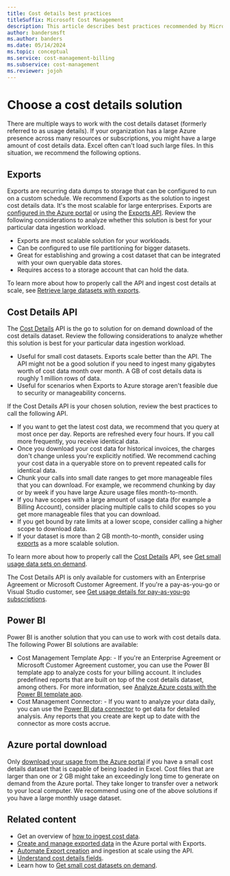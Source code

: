 ```yaml
---
title: Cost details best practices
titleSuffix: Microsoft Cost Management
description: This article describes best practices recommended by Microsoft when you work with data in cost details files.
author: bandersmsft
ms.author: banders
ms.date: 05/14/2024
ms.topic: conceptual
ms.service: cost-management-billing
ms.subservice: cost-management
ms.reviewer: jojoh
---
```


# Choose a cost details solution

There are multiple ways to work with the cost details dataset (formerly referred to as usage details). If your organization has a large Azure presence across many resources or subscriptions, you might have a large amount of cost details data. Excel often can't load such large files. In this situation, we recommend the following options.

## Exports

Exports are recurring data dumps to storage that can be configured to run on a custom schedule. We recommend Exports as the solution to ingest cost details data. It's the most scalable for large enterprises. Exports are [configured in the Azure portal](../costs/tutorial-improved-exports.md) or using the [Exports API](/rest/api/cost-management/exports). Review the following considerations to analyze whether this solution is best for your particular data ingestion workload.

- Exports are most scalable solution for your workloads.
- Can be configured to use file partitioning for bigger datasets.
- Great for establishing and growing a cost dataset that can be integrated with your own queryable data stores.
- Requires access to a storage account that can hold the data.

To learn more about how to properly call the API and ingest cost details at scale, see [Retrieve large datasets with exports](../costs/ingest-azure-usage-at-scale.md).

## Cost Details API

The [Cost Details](/rest/api/cost-management/generate-cost-details-report) API is the go to solution for on demand download of the cost details dataset. Review the following considerations to analyze whether this solution is best for your particular data ingestion workload.

- Useful for small cost datasets. Exports scale better than the API. The API might not be a good solution if you need to ingest many gigabytes worth of cost data month over month. A GB of cost details data is roughly 1 million rows of data.
- Useful for scenarios when Exports to Azure storage aren't feasible due to security or manageability concerns.

If the Cost Details API is your chosen solution, review the best practices to call the following API.

- If you want to get the latest cost data, we recommend that you query at most once per day. Reports are refreshed every four hours. If you call more frequently, you receive identical data.
- Once you download your cost data for historical invoices, the charges don't change unless you're explicitly notified. We recommend caching your cost data in a queryable store on to prevent repeated calls for identical data.
- Chunk your calls into small date ranges to get more manageable files that you can download. For example, we recommend chunking by day or by week if you have large Azure usage files month-to-month. 
- If you have scopes with a large amount of usage data (for example a Billing Account), consider placing multiple calls to child scopes so you get more manageable files that you can download.
- If you get bound by rate limits at a lower scope, consider calling a higher scope to download data.
- If your dataset is more than 2 GB month-to-month, consider using [exports](../costs/tutorial-improved-exports.md) as a more scalable solution.

To learn more about how to properly call the [Cost Details](/rest/api/cost-management/generate-cost-details-report) API, see [Get small usage data sets on demand](get-small-usage-datasets-on-demand.md).

The Cost Details API is only available for customers with an Enterprise Agreement or Microsoft Customer Agreement. If you're a pay-as-you-go or Visual Studio customer, see [Get usage details for pay-as-you-go subscriptions](get-usage-details-legacy-customer.md).

## Power BI

Power BI is another solution that you can use to work with cost details data. The following Power BI solutions are available:

- Cost Management Template App: - If you're an Enterprise Agreement or Microsoft Customer Agreement customer, you can use the Power BI template app to analyze costs for your billing account. It includes predefined reports that are built on top of the cost details dataset, among others. For more information, see [Analyze Azure costs with the Power BI template app](../costs/analyze-cost-data-azure-cost-management-power-bi-template-app.md).
- Cost Management Connector: - If you want to analyze your data daily, you can use the [Power BI data connector](/power-bi/connect-data/desktop-connect-azure-cost-management) to get data for detailed analysis. Any reports that you create are kept up to date with the connector as more costs accrue.

## Azure portal download

Only [download your usage from the Azure portal](../understand/download-azure-daily-usage.md) if you have a small cost details dataset that is capable of being loaded in Excel. Cost files that are larger than one or 2 GB might take an exceedingly long time to generate on demand from the Azure portal. They take longer to transfer over a network to your local computer. We recommend using one of the above solutions if you have a large monthly usage dataset.

## Related content

- Get an overview of [how to ingest cost data](automation-ingest-usage-details-overview.md).
- [Create and manage exported data](../costs/tutorial-improved-exports.md) in the Azure portal with Exports.
- [Automate Export creation](../costs/ingest-azure-usage-at-scale.md) and ingestion at scale using the API.
- [Understand cost details fields](understand-usage-details-fields.md).
- Learn how to [Get small cost datasets on demand](get-small-usage-datasets-on-demand.md).
